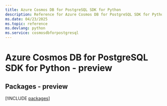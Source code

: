 ```yaml
---
title: Azure Cosmos DB for PostgreSQL SDK for Python
description: Reference for Azure Cosmos DB for PostgreSQL SDK for Python
ms.date: 04/23/2025
ms.topic: reference
ms.devlang: python
ms.service: cosmosdbforpostgresql
---
```

# Azure Cosmos DB for PostgreSQL SDK for Python - preview
## Packages - preview
[!INCLUDE [packages](cosmos-db-for-postgresql-index.md)]